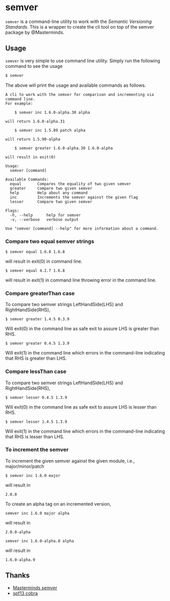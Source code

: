 # semver

`semver` is a command-line utility to work with the *Semantic Versioning Standards*. This is a wrapper to create the cli tool on top of the semver package by @Masterminds.

## Usage

`semver` is very simple to use command line utility. Simply run the following command to see the usage

```bash
$ semver
``` 

The above will print the usage and available commands as follows.
```shell script
A cli to work with the semver for comparison and incrementing via command line.
For example:

	$ semver inc 1.6.0-alpha.30 alpha

will return 1.6.0-alpha.31

	$ semver inc 1.5.89 patch alpha

will return 1.5.90-alpha

	$ semver greater 1.6.0-alpha.30 1.6.0-alpha

will result in exit(0)

Usage:
  semver [command]

Available Commands:
  equal       Compares the equality of two given semver
  greater     Compare two given semver
  help        Help about any command
  inc         Increments the semver against the given flag
  lesser      Compare two given semver

Flags:
  -h, --help      help for semver
  -v, --verbose   verbose output

Use "semver [command] --help" for more information about a command.
```

### Compare two equal semver strings

```shell script
$ semver equal 1.6.8 1.6.8
```

will result in exit(0) in command line.


```shell script
$ semver equal 4.2.7 1.6.8
```

will result in exit(1) in command line throwing error in the command line.

### Compare greaterThan case

To compare two semver strings LeftHandSide(LHS) and RightHandSide(RHS),

```shell script
$ semver greater 1.4.5 0.3.9
```
Will exit(0) in the command line as safe exit to assure LHS is greater than RHS.
 
 ```shell script
 $ semver greater 0.4.5 1.3.9
 ```
Will exit(1) in the command line which errors in the command-line indicating that RHS is greater than LHS.

### Compare lessThan case

To compare two semver strings LeftHandSide(LHS) and RightHandSide(RHS),

```shell script
$ semver lesser 0.4.5 1.3.9
```
Will exit(0) in the command line as safe exit to assure LHS is lesser than RHS.
 
 ```shell script
 $ semver lesser 1.4.5 1.3.9
 ```
Will exit(1) in the command line which errors in the command-line indicating that RHS is lesser than LHS.

### To increment the semver

To increment the given semver against the given module, i.e., major/minor/patch

```shell script
$ semver inc 1.6.0 major 
```

will result in 
```shell script
2.0.0
```

To create an alpha tag on an incremented version, 

```shell script
semver inc 1.6.0 major alpha
```

will result in 

```shell script
2.0.0-alpha
``` 

```shell script
semver inc 1.6.0-alpha.8 alpha
```

will result in 

```shell script
1.6.0-alpha.9
``` 

## Thanks
- [Masterminds semver](https://github.com/Masterminds/semver)
- [spf13 cobra](https://github.com/spf13/cobra)
